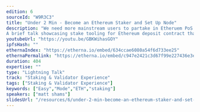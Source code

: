 ```yaml
---
edition: 6
sourceId: "W9R3C3"
title: "Under 2 Min - Become an Ethereum Staker and Set Up Node"
description: "We need more mainstream users to partake in Etheruem PoS activity, 
A brief talk showcasing stake tooling for Ethereum deposit contract that allows a normal user to safely stake 32 ETH and have his/her Ethereum Validator from 0, this includes generating credentials and processing deposit, another 60 seconds will allow them to have a node up and running using DVT techstack."
youtubeUrl: "https://youtu.be/GBKWihasGOY"
ipfsHash: ""
ethernaIndex: "https://etherna.io/embed/634ccae6080a54f6d733ee25"
ethernaPermalink: "https://etherna.io/embed/c947e2421c3d67f99e227436e3ee2c3b1fc88047547ee7723c99399fec4f2f02"
duration: 404
expertise: ""
type: "Lightning Talk"
track: "Staking & Validator Experience"
tags: ["Staking & Validator Experience"]
keywords: ["Easy","Mode","ETH","staking"]
speakers: ["matt shams"]
slidesUrl: "/resources/6/under-2-min-become-an-ethereum-staker-and-set-up-node.pdf"
---
```

